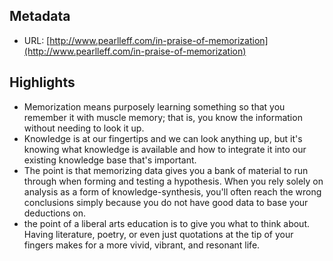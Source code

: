 ## Metadata
* URL: [http://www.pearlleff.com/in-praise-of-memorization](http://www.pearlleff.com/in-praise-of-memorization)

## Highlights
* Memorization means purposely learning something so that you remember it with muscle memory; that is, you know the information without needing to look it up.
* Knowledge is at our fingertips and we can look anything up, but it's knowing what knowledge is available and how to integrate it into our existing knowledge base that's important.
* The point is that memorizing data gives you a bank of material to run through when forming and testing a hypothesis. When you rely solely on analysis as a form of knowledge-synthesis, you'll often reach the wrong conclusions simply because you do not have good data to base your deductions on.
* the point of a liberal arts education is to give you what to think about. Having literature, poetry, or even just quotations at the tip of your fingers makes for a more vivid, vibrant, and resonant life.